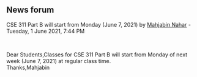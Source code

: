 <h2>News forum</h2><a href="https://moodle.cse.buet.ac.bd/user/view.php?id=1394&course=568"></a>
CSE 311 Part B will start from Monday (June 7, 2021)
by <a href="https://moodle.cse.buet.ac.bd/user/view.php?id=1394&course=568">Mahjabin Nahar</a> - Tuesday, 1 June 2021, 7:44 PM


 

Dear Students,Classes for CSE 311 Part B will start from Monday of next week (June 7, 2021) at regular class time.<br />Thanks,Mahjabin 






